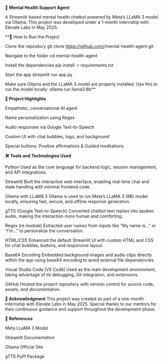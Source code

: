 🧠 **Mental Health Support Agent**

A Streamlit-based mental health chatbot powered by Meta’s LLaMA 3 model via Ollama.
This project was developed under a 1-month internship with Elevate Labs in May 2025.


**🚀 How to Run the Project

Clone the repository
git clone https://github.com/<hardik0980>/mental-health-agent.git

Navigate to the folder
cd mental-health-agent

Install the dependencies
pip install -r requirements.txt

Start the app
streamlit run app.py

Make sure Ollama and the LLaMA 3 model are properly installed.
Use this to run the model locally:
ollama run llama3:8b**





**🌟 Project Highlights**

Empathetic, conversational AI agent

Name personalization using Regex

Audio responses via Google Text-to-Speech

Custom UI with chat bubbles, logo, and background

Special buttons: Positive affirmations & Guided meditations

**🛠️ Tools and Technologies Used**

Python
Used as the core language for backend logic, session management, and API integrations.

Streamlit
Built the interactive web interface, enabling real-time chat and state handling with minimal frontend code.

Ollama with LLaMA 3
Ollama is used to run Meta’s LLaMA 3 (8B) model locally, ensuring fast, secure, and offline response generation.

gTTS (Google Text-to-Speech)
Converted chatbot text replies into spoken audio, making the interaction more human and comforting.

Regex (re module)
Extracted user names from inputs like “My name is…” or “I’m…” to personalize the conversation.

HTML/CSS
Enhanced the default Streamlit UI with custom HTML and CSS for chat bubbles, buttons, and responsive layout.

Base64 Encoding
Embedded background images and audio clips directly within the app using base64 encoding to avoid external file dependencies.

Visual Studio Code (VS Code)
Used as the main development environment, taking advantage of its debugging, Git integration, and extensions.

GitHub
Hosted the project repository with version control for source code, assets, and documentation.

**🙏 Acknowledgment**
This project was created as part of a one-month internship with Elevate Labs in May 2025.
Special thanks to our mentors for their continuous guidance and support throughout the development phase.

**🔗 References**

Meta LLaMA 3 Model

Streamlit Documentation

Ollama Official Site

gTTS PyPI Package




